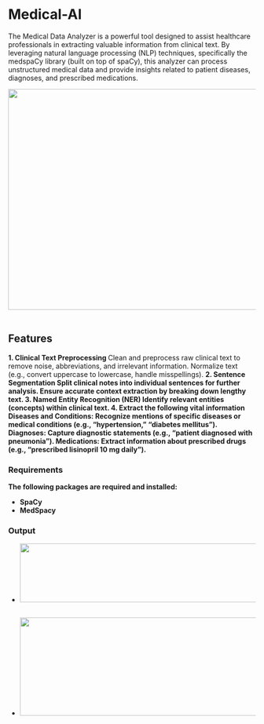 # Medical-AI

The Medical Data Analyzer is a powerful tool designed to assist healthcare professionals in extracting valuable information from clinical text. By leveraging natural language processing (NLP) techniques, specifically the medspaCy library (built on top of spaCy), this analyzer can process unstructured medical data and provide insights related to patient diseases, diagnoses, and prescribed medications.

 <img src="https://github.com/saimenogm/Medical-AI/assets/32343117/201926c6-03c3-480e-8aef-097bc19cbada" width=520 height=450 /> &nbsp; 

## Features

<b>1. Clinical Text Preprocessing </b>
Clean and preprocess raw clinical text to remove noise, abbreviations, and irrelevant information.
Normalize text (e.g., convert uppercase to lowercase, handle misspellings).
<b>2. Sentence Segmentation<b>
Split clinical notes into individual sentences for further analysis.
Ensure accurate context extraction by breaking down lengthy text.
<b>3. Named Entity Recognition (NER)</b>
Identify relevant entities (concepts) within clinical text.
<b>4. Extract the following vital information </b>
Diseases and Conditions: Recognize mentions of specific diseases or medical conditions (e.g., “hypertension,” “diabetes mellitus”).
Diagnoses: Capture diagnostic statements (e.g., “patient diagnosed with pneumonia”).
Medications: Extract information about prescribed drugs (e.g., “prescribed lisinopril 10 mg daily”).

### Requirements
The following packages are required and installed:
- SpaCy
- MedSpacy


### Output
- <img src="https://github.com/saimenogm/Medical-AI/assets/32343117/d8db7159-636d-462a-9b5a-a5605e7e732e" width=520 height=120 /> &nbsp; 

- <img src="https://github.com/saimenogm/Medical-AI/assets/32343117/485d40b5-b6b9-42d3-9acd-089c115b7868" width=520 height=200 /> &nbsp; 
